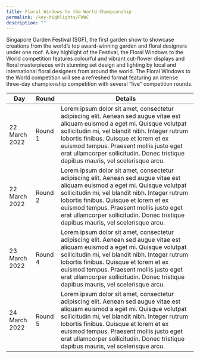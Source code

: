 ```yaml
---
title: Floral Windows to the World Championship
permalink: /key-highlights/FWWC
description: ""
---
```



Singapore Garden Festival (SGF), the first garden show to showcase creations from the world’s top award-winning garden and floral designers under one roof. A key highlight of the Festival, the Floral Windows to the World competition features colourful and vibrant cut-flower displays and floral masterpieces with stunning set design and lighting by local and international floral designers from around the world. The Floral Windows to the World competition will see a refreshed format featuring an intense three-day championship competition with several “live” competition rounds.




| Day | Round | Details |
| -------- | -------- | -------- |
| 22 March 2022     | Round 1     | Lorem ipsum dolor sit amet, consectetur adipiscing elit. Aenean sed augue vitae est aliquam euismod a eget mi. Quisque volutpat sollicitudin mi, vel blandit nibh. Integer rutrum lobortis finibus. Quisque et lorem et ex euismod tempus. Praesent mollis justo eget erat ullamcorper sollicitudin. Donec tristique dapibus mauris, vel scelerisque arcu.     |
| 22 March 2022     | Round 2     | Lorem ipsum dolor sit amet, consectetur adipiscing elit. Aenean sed augue vitae est aliquam euismod a eget mi. Quisque volutpat sollicitudin mi, vel blandit nibh. Integer rutrum lobortis finibus. Quisque et lorem et ex euismod tempus. Praesent mollis justo eget erat ullamcorper sollicitudin. Donec tristique dapibus mauris, vel scelerisque arcu.     |
| 23 March 2022     | Round 4     | Lorem ipsum dolor sit amet, consectetur adipiscing elit. Aenean sed augue vitae est aliquam euismod a eget mi. Quisque volutpat sollicitudin mi, vel blandit nibh. Integer rutrum lobortis finibus. Quisque et lorem et ex euismod tempus. Praesent mollis justo eget erat ullamcorper sollicitudin. Donec tristique dapibus mauris, vel scelerisque arcu.     |
| 24 March 2022     | Round 5     |Lorem ipsum dolor sit amet, consectetur adipiscing elit. Aenean sed augue vitae est aliquam euismod a eget mi. Quisque volutpat sollicitudin mi, vel blandit nibh. Integer rutrum lobortis finibus. Quisque et lorem et ex euismod tempus. Praesent mollis justo eget erat ullamcorper sollicitudin. Donec tristique dapibus mauris, vel scelerisque arcu.     |